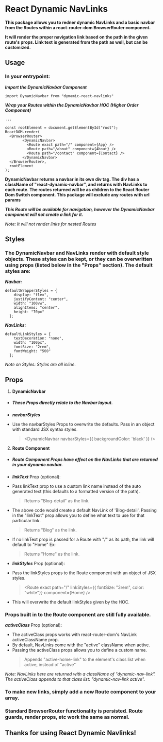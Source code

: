# React Dynamic NavLinks

**This package allows you to redner dynamic NavLinks and a basic navbar from the Routes within a react-router-dom BrowserRouter component.**

**It will render the proper navigation link based on the path in the given route's props. Link text is generated from the path as well, but can be customized.**

## Usage

### In your entrypoint:

**_Import the DynamicNavbar Component_**

```
import DynamicNavbar from "dynamic-react-navlinks"
```

**_Wrap your Routes within the DynamicNavbar HOC (Higher Order Component)_**

```
...

const rootElement = document.getElementById("root");
ReactDOM.render(
  <BrowserRouter>
        <DynamicNavbar>
          <Route exact path="/" component={App} />
          <Route path="/about" component={About} />
          <Route path="/contact" component={Contact} />
        </DynamicNavbar>
  </BrowserRouter>,
  rootElement
);
```

**DynamicNavbar returns a navbar in its own div tag. The div has a className of "react-dynamic-navbar", and returns with NavLinks to each route. The routes returned will be as children to the React Router Dom Switch component. This package will exclude any routes with url params**

> <Route path="somePath/:slug" component={SomeComponent} />

**_This Route will be available for navigation, however the DynamicNavbar component will not create a link for it._**

_Note: It will not render links for nested Routes_

## Styles

### The DynamicNavbar and NavLinks render with default style objects. These styles can be kept, or they can be overwritten using props (listed below in the "Props" section). The default styles are:

**_Navbar:_**

```
defaultWrapperStyles = {
    display: "flex",
    justifyContent: "center",
    width: "100vw",
    alignItems: "center",
    height: "70px"
  };
```

**_NavLinks:_**

```
defaultLinkStyles = {
    textDecoration: "none",
    width: "100px",
    fontSize: "2rem",
    fontWeight: "500"
  };
```

_Note on Styles: Styles are all inline._

## Props

1. **DynamicNavbar**

- ##### These Props directly relate to the Navbar layout.

- **_navbarStyles_**
- Use the navbarStyles Props to overwrite the defaults. Pass in an object with standard JSX syntax styles.
  > <DynamicNavbar navbarStyles={{ backgroundColor: 'black' }} />

2. **Route Component**

- ##### Route Component Props have effect on the NavLinks that are returned in your dynamic navbar.

- **_linkText_** Prop (optional):
- Pass linkText prop to use a custom link name instead of the auto generated text (this defaults to a formatted version of the path).
  > <Route path="/blog-detail" component={Blog} />
  > Returns "Blog-detail" as the link.
- The above code would create a default NavLink of 'Blog-detail'. Passing in the "linkText" prop allows you to define what text to use for that particular link.
  > <Route linkText="blog" path="/blog-detail" component={Blog} />
  > Returns "Blog" as the link.
- If no linkText prop is passed for a Route with "/" as its path, the link will default to "Home"
  Ex:

  > <Route exact path="/" component={Home} />
  > Returns "Home" as the link.

- **_linkStyles_** Prop (optional):
- Pass the linkStyles props to the Route component with an object of JSX styles.
  > <Route exact path="/" linkStyles={{ fontSize: "3rem", color: "white"}} component={Home} />
- This will overwrite the default linkStyles given by the HOC.

### Props built in to the Route component are still fully available.

**_activeClass_** Prop (optional):

- The activeClass props works with react-router-dom's NavLink activeClassName prop.
- By default, NavLinks come with the "active" className when active.
- Passing the activeClass props allows you to define a custom name.
  > <Route exact path="/" activeClass="active-home-link" component={Home} />
  > Appends "active-home-link" to the element's class list when active, instead of "active"

_Note: NavLinks here are returned with a className of "dynamic-nav-link". The activeClass appends to that class list: "dynamic-nav-link active"._

### To make new links, simply add a new Route component to your array.

### Standard BrowserRouter functionality is persisted. Route guards, render props, etc work the same as normal.

## Thanks for using React Dynamic Navlinks!
